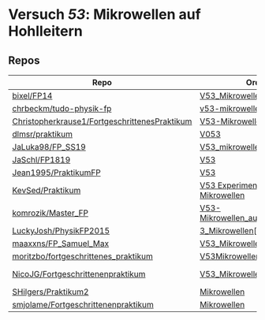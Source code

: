 # Versuch *53*: Mikrowellen auf Hohlleitern

## Repos

|                                                 Repo                                                 |                                                             Ordner                                                              |                                                                                                                                                                                        PDFs                                                                                                                                                                                         |
|------------------------------------------------------------------------------------------------------|---------------------------------------------------------------------------------------------------------------------------------|-------------------------------------------------------------------------------------------------------------------------------------------------------------------------------------------------------------------------------------------------------------------------------------------------------------------------------------------------------------------------------------|
|[bixel/FP14](../repo/bixel/FP14)                                                                      |[V53_Mikrowellen](https://github.com/bixel/FP14/tree/master/V53_Mikrowellen)                                                     |–                                                                                                                                                                                                                                                                                                                                                                                    |
|[chrbeckm/tudo-physik-fp](../repo/chrbeckm/tudo-physik-fp)                                            |[v53-mikrowellen](https://github.com/chrbeckm/tudo-physik-fp/tree/master/v53-mikrowellen)                                        |[main.pdf](https://docs.google.com/viewer?url=https://raw.githubusercontent.com/NicoWeio/awesome-ap-pdfs/main/chrbeckm%E2%88%95tudo-physik-fp/53/main.pdf) \*                                                                                                                                                                                                                        |
|[Christopherkrause1/FortgeschrittenesPraktikum](../repo/Christopherkrause1/FortgeschrittenesPraktikum)|[V53-Mikrowellen](https://github.com/Christopherkrause1/FortgeschrittenesPraktikum/tree/master/V53-Mikrowellen)                  |–                                                                                                                                                                                                                                                                                                                                                                                    |
|[dlmsr/praktikum](../repo/dlmsr/praktikum)                                                            |[V053](https://github.com/dlmsr/praktikum/tree/master/V053)                                                                      |–                                                                                                                                                                                                                                                                                                                                                                                    |
|[JaLuka98/FP_SS19](../repo/JaLuka98/FP_SS19)                                                          |[V53_mikrowellen](https://github.com/JaLuka98/FP_SS19/tree/master/V53_mikrowellen)                                               |–                                                                                                                                                                                                                                                                                                                                                                                    |
|[JaSchl/FP1819](../repo/JaSchl/FP1819)                                                                |[V53](https://github.com/JaSchl/FP1819/tree/master/V53)                                                                          |–                                                                                                                                                                                                                                                                                                                                                                                    |
|[Jean1995/PraktikumFP](../repo/Jean1995/PraktikumFP)                                                  |[V53](https://github.com/Jean1995/PraktikumFP/tree/master/V53)                                                                   |–                                                                                                                                                                                                                                                                                                                                                                                    |
|[KevSed/Praktikum](../repo/KevSed/Praktikum)                                                          |[V53 Experimente mit Mikrowellen](https://github.com/KevSed/Praktikum/tree/master/V53%20Experimente%20mit%20Mikrowellen)         |–                                                                                                                                                                                                                                                                                                                                                                                    |
|[komrozik/Master_FP](../repo/komrozik/Master_FP)                                                      |[V53-Mikrowellen_auf_Hohlleitern](https://github.com/komrozik/Master_FP/tree/main/V53-Mikrowellen_auf_Hohlleitern)               |–                                                                                                                                                                                                                                                                                                                                                                                    |
|[LuckyJosh/PhysikFP2015](../repo/LuckyJosh/PhysikFP2015)                                              |[3_Mikrowellen[X]](https://github.com/LuckyJosh/PhysikFP2015/tree/master/3_Mikrowellen%5BX%5D)                                   |–                                                                                                                                                                                                                                                                                                                                                                                    |
|[maaxxns/FP_Samuel_Max](../repo/maaxxns/FP_Samuel_Max)                                                |[V53_Mikrowellen](https://github.com/maaxxns/FP_Samuel_Max/tree/main/V53_Mikrowellen)                                            |–                                                                                                                                                                                                                                                                                                                                                                                    |
|[moritzbo/fortgeschrittenes_praktikum](../repo/moritzbo/fortgeschrittenes_praktikum)                  |[V53Mikrowellen](https://github.com/moritzbo/fortgeschrittenes_praktikum/tree/main/V53Mikrowellen)                               |[V53.pdf](https://docs.google.com/viewer?url=https://raw.githubusercontent.com/NicoWeio/awesome-ap-pdfs/main/moritzbo%E2%88%95fortgeschrittenes_praktikum/53/V53.pdf) \*                                                                                                                                                                                                             |
|[NicoJG/Fortgeschrittenenpraktikum](../repo/NicoJG/Fortgeschrittenenpraktikum)                        |[V53_Mikrowellen_auf_Hohlleiter](https://github.com/NicoJG/Fortgeschrittenenpraktikum/tree/master/V53_Mikrowellen_auf_Hohlleiter)|[V53_Abgabe.pdf](https://docs.google.com/viewer?url=https://raw.githubusercontent.com/NicoJG/Fortgeschrittenenpraktikum/master/V53_Mikrowellen_auf_Hohlleiter/V53_Abgabe.pdf)<br/>[V53_Abgabe_korrigiert.pdf](https://docs.google.com/viewer?url=https://raw.githubusercontent.com/NicoJG/Fortgeschrittenenpraktikum/master/V53_Mikrowellen_auf_Hohlleiter/V53_Abgabe_korrigiert.pdf)|
|[SHilgers/Praktikum2](../repo/SHilgers/Praktikum2)                                                    |[Mikrowellen](https://github.com/SHilgers/Praktikum2/tree/master/Mikrowellen)                                                    |–                                                                                                                                                                                                                                                                                                                                                                                    |
|[smjolame/Fortgeschrittenenpraktikum](../repo/smjolame/Fortgeschrittenenpraktikum)                    |[Mikrowellen](https://github.com/smjolame/Fortgeschrittenenpraktikum/tree/master/Mikrowellen)                                    |[main.pdf](https://docs.google.com/viewer?url=https://raw.githubusercontent.com/NicoWeio/awesome-ap-pdfs/main/smjolame%E2%88%95Fortgeschrittenenpraktikum/53/main.pdf) \*                                                                                                                                                                                                            |
